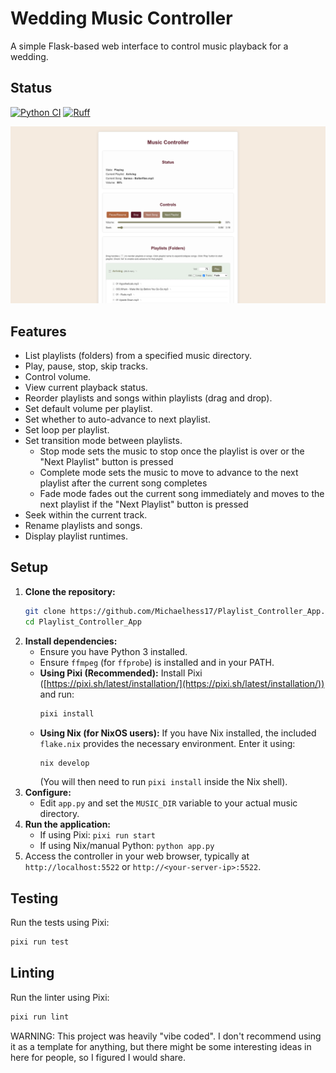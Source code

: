 # Wedding Music Controller

A simple Flask-based web interface to control music playback for a wedding.

## Status

[![Python CI](https://github.com/Michaelhess17/Playlist_Controller_App/actions/workflows/ci.yml/badge.svg)](https://github.com/Michaelhess17/Playlist_Controller_App/actions/workflows/ci.yml)
[![Ruff](https://github.com/Michaelhess17/Playlist_Controller_App/actions/workflows/ruff.yml/badge.svg)](https://github.com/Michaelhess17/Playlist_Controller_App/actions/workflows/ruff.yml)

![A screenshot of the website](assets/screenshot.png)

## Features

*   List playlists (folders) from a specified music directory.
*   Play, pause, stop, skip tracks.
*   Control volume.
*   View current playback status.
*   Reorder playlists and songs within playlists (drag and drop).
*   Set default volume per playlist.
*   Set whether to auto-advance to next playlist.
*   Set loop per playlist.
*   Set transition mode between playlists.
    * Stop mode sets the music to stop once the playlist is over or the "Next Playlist" button is pressed
    * Complete mode sets the music to move to advance to the next playlist after the current song completes
    * Fade mode fades out the current song immediately and moves to the next playlist if the "Next Playlist" button is pressed
*   Seek within the current track.
*   Rename playlists and songs.
*   Display playlist runtimes.

## Setup

1.  **Clone the repository:**
    ```bash
    git clone https://github.com/Michaelhess17/Playlist_Controller_App.git
    cd Playlist_Controller_App
    ```
2.  **Install dependencies:**
    *   Ensure you have Python 3 installed.
    *   Ensure `ffmpeg` (for `ffprobe`) is installed and in your PATH.
    *   **Using Pixi (Recommended):** Install Pixi ([https://pixi.sh/latest/installation/](https://pixi.sh/latest/installation/)) and run:
        ```bash
        pixi install
        ```
    *   **Using Nix (for NixOS users):** If you have Nix installed, the included `flake.nix` provides the necessary environment. Enter it using:
        ```bash
        nix develop
        ```
        (You will then need to run `pixi install` inside the Nix shell).
3.  **Configure:**
    *   Edit `app.py` and set the `MUSIC_DIR` variable to your actual music directory.
4.  **Run the application:**
    *   If using Pixi: `pixi run start`
    *   If using Nix/manual Python: `python app.py`
5.  Access the controller in your web browser, typically at `http://localhost:5522` or `http://<your-server-ip>:5522`.

## Testing

Run the tests using Pixi:

```bash
pixi run test
```

## Linting

Run the linter using Pixi:

```bash
pixi run lint
```

WARNING: This project was heavily "vibe coded". I don't recommend using it as a template for anything, but there might be some interesting ideas in here for people, so I figured I would share.
